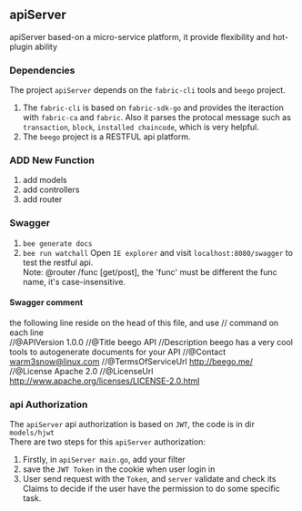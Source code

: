 ## apiServer
apiServer based-on a micro-service platform, it provide flexibility and hot-plugin ability

### Dependencies
The project `apiServer` depends on the `fabric-cli` tools and `beego` project. 
1. The `fabric-cli` is based on `fabric-sdk-go` and provides the iteraction with `fabric-ca` and `fabric`. Also it parses the protocal message such as `transaction`, `block`, `installed chaincode`, which is very helpful. 
2. The `beego` project is a RESTFUL api platform.

### ADD New Function
1. add models
2. add controllers
3. add router

### Swagger
1. `bee generate docs`
2. `bee run watchall`
Open `IE explorer` and visit `localhost:8080/swagger` to test the restful api.  
Note: @router /func [get/post], the 'func' must be different the func name, it's case-insensitive.

#### Swagger comment
the following line reside on the head of this file, and use // command on each line  
//@APIVersion 1.0.0 
//@Title beego  API 
//Description beego has a very cool tools to autogenerate documents for your API 
//@Contact warm3snow@linux.com 
//@TermsOfServiceUrl http://beego.me/ 
//@License Apache 2.0 
//@LicenseUrl http://www.apache.org/licenses/LICENSE-2.0.html 

### api Authorization
The `apiServer` api authorization is based on `JWT`, the code is in dir `models/hjwt`  
There are two steps for this `apiServer` authorization:  
1. Firstly, in `apiServer main.go`, add your filter
2. save the `JWT Token` in the cookie when user login in 
3. User send request with the `Token`, and `server` validate and check its Claims to decide if the user have the permission to do some specific task.  
